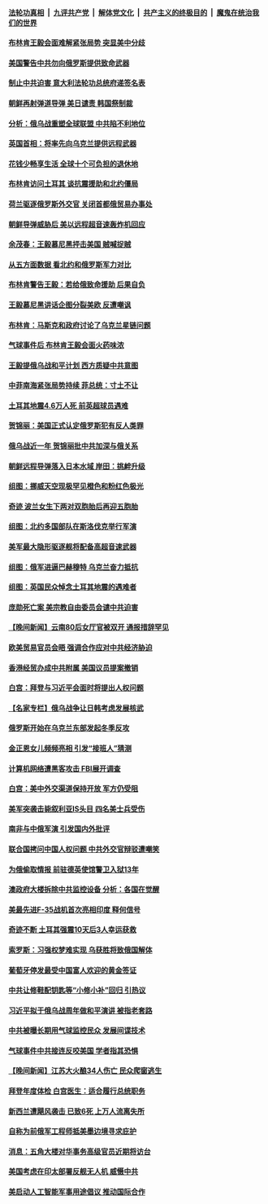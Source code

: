 ####  [法轮功真相](../../../../basic/blob/master/README.md?t=02201612) &nbsp;|&nbsp; [九评共产党](../../../../9ping.md/blob/master/README.md?t=02201612) &nbsp;|&nbsp; [解体党文化](../../../../jtdwh.md/blob/master/README.md?t=02201612)  &nbsp;|&nbsp; [共产主义的终极目的](../../../../gczydzjmd.md/blob/master/README.md?t=02201612) &nbsp;|&nbsp; [魔鬼在统治我们的世界](../../../../mgztzwmdsj.md/blob/master/README.md?t=02201612) 

#### [布林肯王毅会面难解紧张局势 突显美中分歧](../pages/nsc418/n13933810.md?t=02201612) 

#### [美国警告中共勿向俄罗斯提供致命武器](../pages/nsc418/n13933562.md?t=02201612) 

#### [制止中共迫害 意大利法轮功总统府递签名表](../pages/nsc418/n13933726.md?t=02201612) 

#### [朝鲜再射弹道导弹 美日谴责 韩国祭制裁](../pages/nsc418/n13933687.md?t=02201612) 

#### [分析：俄乌战重塑全球联盟 中共陷不利地位](../pages/nsc418/n13933636.md?t=02201612) 

#### [英国首相：将率先向乌克兰提供远程武器](../pages/nsc418/n13933621.md?t=02201612) 

#### [花钱少畅享生活 全球十个可负担的退休地](../pages/nsc418/n13931496.md?t=02201612) 

#### [布林肯访问土耳其 谈抗震援助和北约僵局](../pages/nsc418/n13933520.md?t=02201612) 

#### [荷兰驱逐俄罗斯外交官 关闭首都俄贸易办事处](../pages/nsc418/n13933496.md?t=02201612) 

#### [朝鲜导弹威胁后 美以远程超音速轰炸机回应](../pages/nsc418/n13933505.md?t=02201612) 

#### [余茂春：王毅慕尼黑抨击美国 贼喊捉贼](../pages/nsc418/n13933469.md?t=02201612) 

#### [从五方面数据 看北约和俄罗斯军力对比](../pages/nsc418/n13931758.md?t=02201612) 

#### [布林肯警告王毅：若给俄致命援助 后果自负](../pages/nsc418/n13933006.md?t=02201612) 

#### [王毅慕尼黑讲话企图分裂美欧 反遭嘲讽](../pages/nsc418/n13932976.md?t=02201612) 

#### [布林肯：马斯克和政府讨论了乌克兰星链问题](../pages/nsc418/n13932961.md?t=02201612) 

#### [气球事件后 布林肯王毅会面火药味浓](../pages/nsc418/n13932907.md?t=02201612) 

#### [王毅提俄乌战和平计划 西方质疑中共意图](../pages/nsc418/n13932860.md?t=02201612) 

#### [中菲南海紧张局势持续 菲总统：寸土不让](../pages/nsc418/n13932872.md?t=02201612) 

#### [土耳其地震4.6万人死 前英超球员遇难](../pages/nsc418/n13932702.md?t=02201612) 

#### [贺锦丽：美国正式认定俄罗斯犯有反人类罪](../pages/nsc418/n13932829.md?t=02201612) 

#### [俄乌战近一年 贺锦丽批中共加深与俄关系](../pages/nsc418/n13932832.md?t=02201612) 

#### [朝鲜远程导弹落入日本水域 岸田：挑衅升级](../pages/nsc418/n13932704.md?t=02201612) 

#### [组图：挪威天空现极罕见橙色和粉红色极光](../pages/nsc418/n13932503.md?t=02201612) 

#### [奇迹 波兰女生下两对双胞胎后再迎五胞胎](../pages/nsc418/n13932577.md?t=02201612) 

#### [组图：北约多国部队在斯洛伐克举行军演](../pages/nsc418/n13932592.md?t=02201612) 

#### [美军最大隐形驱逐舰将配备高超音速武器](../pages/nsc418/n13932647.md?t=02201612) 

#### [组图：俄军进逼巴赫穆特 乌克兰奋力抵抗](../pages/nsc418/n13931923.md?t=02201612) 

#### [组图：英国民众悼念土耳其地震的遇难者](../pages/nsc418/n13931991.md?t=02201612) 

#### [庞勋死亡案 美宗教自由委员会谴中共迫害](../pages/nsc418/n13932260.md?t=02201612) 

#### [【晚间新闻】云南80后女厅官被双开 通报措辞罕见](../pages/nsc418/n13932549.md?t=02201612) 


#### [欧美贸易官员会晤 强调合作应对中共经济胁迫](../pages/nsc418/n13932458.md?t=02201612) 

#### [香港经贸办成中共附属 美国议员提案撤销](../pages/nsc418/n13932393.md?t=02201612) 

#### [白宫：拜登与习近平会面时将提出人权问题](../pages/nsc418/n13932316.md?t=02201612) 

#### [【名家专栏】俄乌战争让日韩考虑发展核武](../pages/nsc418/n13932029.md?t=02201612) 

#### [俄罗斯开始在乌克兰东部发起冬季反攻](../pages/nsc418/n13932313.md?t=02201612) 

#### [金正恩女儿频频亮相 引发“接班人”猜测](../pages/nsc418/n13932291.md?t=02201612) 

#### [计算机网络遭黑客攻击 FBI展开调查](../pages/nsc418/n13932222.md?t=02201612) 

#### [白宫：美中外交渠道保持开放 军方仍受阻](../pages/nsc418/n13932249.md?t=02201612) 

#### [美军突袭击毙叙利亚IS头目 四名美士兵受伤](../pages/nsc418/n13932181.md?t=02201612) 

#### [南非与中俄军演 引发国内外批评](../pages/nsc418/n13932199.md?t=02201612) 

#### [联合国拷问中国人权问题 中共外交官辩驳遭嘲笑](../pages/nsc418/n13932177.md?t=02201612) 

#### [为俄偷取情报 前驻德英使馆警卫入狱13年](../pages/nsc418/n13932124.md?t=02201612) 

#### [澳政府大楼拆除中共监控设备 分析：各国在觉醒](../pages/nsc418/n13932111.md?t=02201612) 

#### [美最先进F-35战机首次亮相印度 释何信号](../pages/nsc418/n13932134.md?t=02201612) 

#### [奇迹不断 土耳其强震10天后3人幸运获救](../pages/nsc418/n13931802.md?t=02201612) 

#### [索罗斯：习强权梦难实现 乌获胜将致俄国解体](../pages/nsc418/n13932146.md?t=02201612) 

#### [葡萄牙停发最受中国富人欢迎的黄金签证](../pages/nsc418/n13932069.md?t=02201612) 

#### [中共让修鞋配钥匙等“小修小补”回归 引热议](../pages/nsc418/n13931919.md?t=02201612) 

#### [习近平拟于俄乌战周年做和平演讲 被指老套路](../pages/nsc418/n13932004.md?t=02201612) 

#### [中共被曝长期用气球监控民众 发展间谍技术](../pages/nsc418/n13931927.md?t=02201612) 

#### [气球事件中共接连反咬美国 学者指其恐惧](../pages/nsc418/n13931685.md?t=02201612) 

#### [【晚间新闻】江苏大火酿34人伤亡 民众爬窗逃生](../pages/nsc418/n13931903.md?t=02201612) 


#### [拜登年度体检 白宫医生：适合履行总统职务](../pages/nsc418/n13931622.md?t=02201612) 

#### [新西兰遭飓风袭击 已致6死 上万人流离失所](../pages/nsc418/n13931528.md?t=02201612) 

#### [自称为前俄军工程师抵美墨边境寻求庇护](../pages/nsc418/n13931261.md?t=02201612) 

#### [消息：五角大楼对华事务高级官员近期将访台](../pages/nsc418/n13931512.md?t=02201612) 

#### [美国考虑在印太部署反舰无人机 威慑中共](../pages/nsc418/n13931458.md?t=02201612) 

#### [美启动人工智能军事用途倡议 推动国际合作](../pages/nsc418/n13931429.md?t=02201612) 

